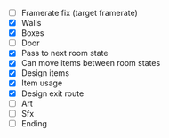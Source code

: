 - [ ] Framerate fix (target framerate)
- [x] Walls
- [x] Boxes
- [ ] Door
- [x] Pass to next room state
- [x] Can move items between room states
- [x] Design items
- [x] Item usage
- [x] Design exit route
- [ ] Art
- [ ] Sfx
- [ ] Ending
